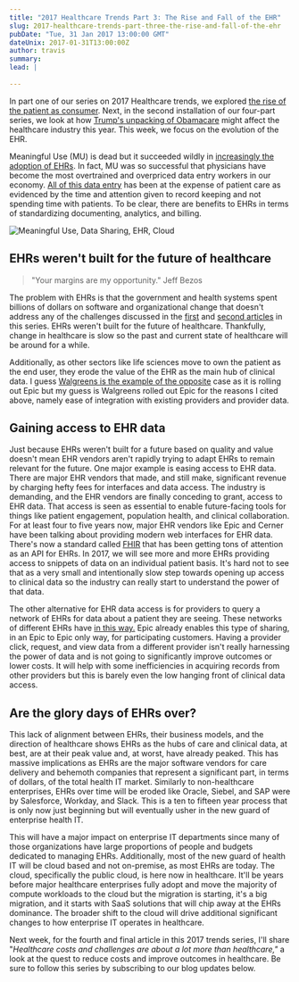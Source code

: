 ```yaml
---
title: "2017 Healthcare Trends Part 3: The Rise and Fall of the EHR"
slug: 2017-healthcare-trends-part-three-the-rise-and-fall-of-the-ehr
pubDate: "Tue, 31 Jan 2017 13:00:00 GMT"
dateUnix: 2017-01-31T13:00:00Z
author: travis
summary: 
lead: |
    
---
```

In part one of our series on 2017 Healthcare trends, we explored [the rise of the patient as consumer][1]. Next, in the second installation of our four-part series, we look at how [Trump's unpacking of Obamacare][2] might affect the healthcare industry this year. This week, we focus on the evolution of the EHR.

Meaningful Use (MU) is dead but it succeeded wildly in [increasingly the adoption of EHRs][3]. In fact, MU was so successful that physicians have become the most overtrained and overpriced data entry workers in our economy. [All of this data entry][4] has been at the expense of patient care as evidenced by the time and attention given to record keeping and not spending time with patients. To be clear, there are benefits to EHRs in terms of standardizing documenting, analytics, and billing.

![Meaningful Use, Data Sharing, EHR, Cloud ][5]

## EHRs weren't built for the future of healthcare

> "Your margins are my opportunity." Jeff Bezos

The problem with EHRs is that the government and health systems spent billions of dollars on software and organizational change that doesn't address any of the challenges discussed in the [first][1] and [second articles][2] in this series. EHRs weren't built for the future of healthcare. Thankfully, change in healthcare is slow so the past and current state of healthcare will be around for a while.

Additionally, as other sectors like life sciences move to own the patient as the end user, they erode the value of the EHR as the main hub of clinical data. I guess [Walgreens is the example of the opposite][6] case as it is rolling out Epic but my guess is Walgreens rolled out Epic for the reasons I cited above, namely ease of integration with existing providers and provider data.

## Gaining access to EHR data

Just because EHRs weren't built for a future based on quality and value doesn't mean EHR vendors aren't rapidly trying to adapt EHRs to remain relevant for the future. One major example is easing access to EHR data. There are major EHR vendors that made, and still make, significant revenue by charging hefty fees for interfaces and data access. The industry is demanding, and the EHR vendors are finally conceding to grant, access to EHR data. That access is seen as essential to enable future-facing tools for things like patient engagement, population health, and clinical collaboration. For at least four to five years now, major EHR vendors like Epic and Cerner have been talking about providing modern web interfaces for EHR data. There's now a standard called [FHIR][7] that has been getting tons of attention as an API for EHRs. In 2017, we will see more and more EHRs providing access to snippets of data on an individual patient basis. It's hard not to see that as a very small and intentionally slow step towards opening up access to clinical data so the industry can really start to understand the power of that data.

The other alternative for EHR data access is for providers to query a network of EHRs for data about a patient they are seeing. These networks of different EHRs have [ in this way.][8] Epic already enables this type of sharing, in an Epic to Epic only way, for participating customers. Having a provider click, request, and view data from a different provider isn't really harnessing the power of data and is not going to significantly improve outcomes or lower costs. It will help with some inefficiencies in acquiring records from other providers but this is barely even the low hanging front of clinical data access.

## Are the glory days of EHRs over?

This lack of alignment between EHRs, their business models, and the direction of healthcare shows EHRs as the hubs of care and clinical data, at best, are at their peak value and, at worst, have already peaked. This has massive implications as EHRs are the major software vendors for care delivery and behemoth companies that represent a significant part, in terms of dollars, of the total health IT market. Similarly to non-healthcare enterprises, EHRs over time will be eroded like Oracle, Siebel, and SAP were by Salesforce, Workday, and Slack. This is a ten to fifteen year process that is only now just beginning but will eventually usher in the new guard of enterprise health IT.

This will have a major impact on enterprise IT departments since many of those organizations have large proportions of people and budgets dedicated to managing EHRs. Additionally, most of the new guard of health IT will be cloud based and not on-premise, as most EHRs are today. The cloud, specifically the public cloud, is here now in healthcare. It'll be years before major healthcare enterprises fully adopt and move the majority of compute workloads to the cloud but the migration is starting, it's a big migration, and it starts with SaaS solutions that will chip away at the EHRs dominance. The broader shift to the cloud will drive additional significant changes to how enterprise IT operates in healthcare.

Next week, for the fourth and final article in this 2017 trends series,  I'll share "_Healthcare costs and challenges are about a lot more than healthcare,"_ a look at the quest to reduce costs and improve outcomes in healthcare. Be sure to follow this series by subscribing to our blog updates below.

[1]: http://content.catalyze.io/blog/2017-healthcare-trends-part-1-the-rise-of-patient-as-consumer
[2]: http://content.catalyze.io/blog/2017-healthcare-trends-part-two-trump-and-putting-the-genie-back-in-the-bottle
[3]: http://www.nuance.com/for-healthcare/ehr-meaningful-use-physician-study/index.htm
[4]: http://www.beckershospitalreview.com/healthcare-information-technology/4-000-clicks-per-shift-ed-physicians-emr-burden.html
[5]: https://images.contentful.com/189dvqdsjh46/1DUZyHtcFComeIa4UCq02Q/e410f5cc7c70b1efc57b66faa55cdffe/scrabble_20ehr_202.jpg "Meaningful Use, Data Sharing, EHR, Cloud "
[6]: http://www.healthcareitnews.com/news/walgreens-goes-epic-ehr
[7]: https://catalyze.io/fhir
[8]: http://www.healthitoutcomes.com/doc/collaboration-aims-to-boost-data-exchange-improve-interoperability-0001
